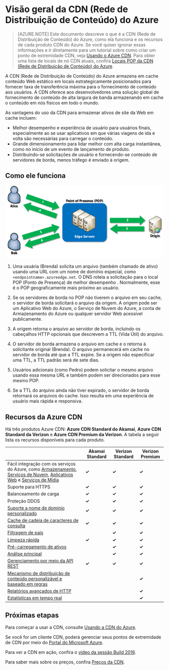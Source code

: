 <properties
	pageTitle="Visão geral da CDN do Azure"
	description="Saiba o que é a CDN (Rede de Distribuição de Conteúdo) do Azure e como usá-la para fornecer conteúdo de alta largura de banda armazenando em cache blobs e conteúdo estático."
	services="cdn"
	documentationCenter=".NET"
	authors="camsoper"
	manager="erikre"
	editor=""/>

<tags
	ms.service="cdn"
	ms.workload="tbd"
	ms.tgt_pltfrm="na"
	ms.devlang="na"
	ms.topic="hero-article"
	ms.date="05/24/2016"
	ms.author="casoper"/>

# Visão geral da CDN (Rede de Distribuição de Conteúdo) do Azure

> [AZURE.NOTE] Este documento descreve o que é a CDN (Rede de Distribuição de Conteúdo) do Azure, como ela funciona e os recursos de cada produto CDN do Azure. Se você quiser ignorar essas informações e ir diretamente para um tutorial sobre como criar um ponto de extremidade CDN, veja [Usando o Azure CDN](cdn-create-new-endpoint.md). Para obter uma lista de locais de nó CDN atuais, confira [Locais POP da CDN (Rede de Distribuição de Conteúdo) do Azure](cdn-pop-locations.md).

A CDN (Rede de Distribuição de Conteúdo) do Azure armazena em cache conteúdo Web estático em locais estrategicamente posicionados para fornecer taxa de transferência máxima para o fornecimento de conteúdo aos usuários. A CDN oferece aos desenvolvedores uma solução global de fornecimento de conteúdo de alta largura de banda armazenando em cache o conteúdo em nós físicos em todo o mundo.

As vantagens do uso da CDN para armazenar ativos de site da Web em cache incluem:

- Melhor desempenho e experiência de usuário para usuários finais, especialmente ao se usar aplicativos em que várias viagens de ida e volta são necessárias para carregar o conteúdo.
- Grande dimensionamento para lidar melhor com alta carga instantânea, como no início de um evento de lançamento de produto.
- Distribuindo-se solicitações de usuário e fornecendo-se conteúdo de servidores de borda, menos tráfego é enviado à origem.


## Como ele funciona

![Visão geral da CDN](./media/cdn-overview/cdn-overview.png)

1. Uma usuária (Brenda) solicita um arquivo (também chamado de ativo) usando uma URL com um nome de domínio especial, como `<endpointname>.azureedge.net`. O DNS roteia a solicitação para o local POP (Ponto de Presença) de melhor desempenho . Normalmente, esse é o POP geograficamente mais próximo ao usuário.

2. Se os servidores de borda no POP não tiverem o arquivo em seu cache, o servidor de borda solicitará o arquivo da origem. A origem pode ser um Aplicativo Web do Azure, o Serviço de Nuvem do Azure, a conta de Armazenamento do Azure ou qualquer servidor Web acessível publicamente.

3. A origem retorna o arquivo ao servidor de borda, incluindo os cabeçalhos HTTP opcionais que descrevem a TTL (Vida Útil) do arquivo.

4. O servidor de borda armazena o arquivo em cache e o retorna à solicitante original (Brenda). O arquivo permanecerá em cache no servidor de borda até que a TTL expire. Se a origem não especificar uma TTL, a TTL padrão será de sete dias.

5. Usuários adicionais (como Pedro) podem solicitar o mesmo arquivo usando essa mesma URL e também podem ser direcionados para esse mesmo POP.

6. Se a TTL do arquivo ainda não tiver expirado, o servidor de borda retornará os arquivos do cache. Isso resulta em uma experiência de usuário mais rápida e responsiva.


## Recursos da Azure CDN

Há três produtos Azure CDN: **Azure CDN Standard do Akamai**, **Azure CDN Standard da Verizon** e **Azure CDN Premium da Verizon**. A tabela a seguir lista os recursos disponíveis para cada produto.

| | Akamai Standard | Verizon Standard | Verizon Premium |
|-------|-----------------|------------------|-----------------|
| Fácil integração com os serviços do Azure, como [Armazenamento](cdn-create-a-storage-account-with-cdn.md), [Serviços de Nuvem](cdn-cloud-service-with-cdn.md), [Aplicativos Web](../app-service-web/cdn-websites-with-cdn.md) e [Serviços de Mídia](../media-services/media-services-manage-origins.md#enable_cdn) | **&#x2713;** | **&#x2713;** | **&#x2713;**|
| Suporte para HTTPS | **&#x2713;** | **&#x2713;** | **&#x2713;** |
| Balanceamento de carga | **&#x2713;** | **&#x2713;** | **&#x2713;** |
| Proteção DDOS | **&#x2713;** | **&#x2713;** | **&#x2713;** |
| [Suporte a nome de domínio personalizado](cdn-map-content-to-custom-domain.md) | **&#x2713;** | **&#x2713;** | **&#x2713;** |
| [Cache de cadeia de caracteres de consulta](cdn-query-string.md) | **&#x2713;** | **&#x2713;** | **&#x2713;** |
| [Filtragem de país](cdn-restrict-access-by-country.md) | | **&#x2713;** | **&#x2713;** |
| [Limpeza rápida](cdn-purge-endpoint.md) | **&#x2713;** | **&#x2713;** | **&#x2713;** |
| [Pré-carregamento de ativos](cdn-preload-endpoint.md) | | **&#x2713;** | **&#x2713;** |
| [Análise principal](cdn-analyze-usage-patterns.md) | | **&#x2713;** | **&#x2713;** |
| [Gerenciamento por meio da API REST](https://msdn.microsoft.com/library/mt634456.aspx) | **&#x2713;** | **&#x2713;** | **&#x2713;** |
| [Mecanismo de distribuição de conteúdo personalizável e baseado em regras](cdn-rules-engine.md) | | | **&#x2713;** |
| [Relatórios avançados de HTTP](cdn-advanced-http-reports.md) | | | **&#x2713;** |
| [Estatísticas em tempo real](cdn-real-time-stats.md) | | | **&#x2713;** |


## Próximas etapas

Para começar a usar a CDN, consulte [Usando a CDN do Azure](./cdn-create-new-endpoint.md).

Se você for um cliente CDN, poderá gerenciar seus pontos de extremidade de CDN por meio do [Portal do Microsoft Azure](https://portal.azure.com).

Para ver a CDN em ação, confira o [vídeo da sessão Build 2016](https://azure.microsoft.com/documentation/videos/build-2016-leveraging-the-new-azure-cdn-apis-to-build-wicked-fast-applications/).

Para saber mais sobre os preços, confira [Preços da CDN](https://azure.microsoft.com/pricing/details/cdn/).

<!---HONumber=AcomDC_0525_2016-->